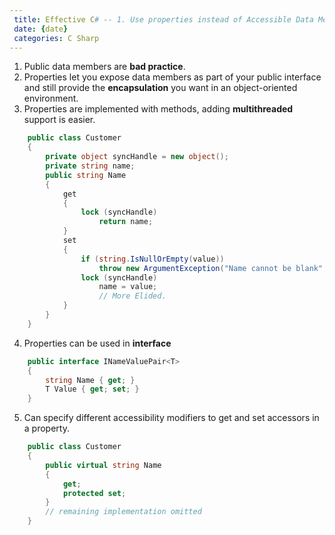 ```yaml
---
 title: Effective C# -- 1. Use properties instead of Accessible Data Member
 date: {date}
 categories: C Sharp
---
```


1. Public data members are __bad practice__.
2. Properties let you expose data members as part of your public interface and still provide the __encapsulation__ you want in an object-oriented environment.
3. Properties are implemented with methods, adding __multithreaded__ support is easier.
<!--more-->
```cs
    public class Customer
    {
        private object syncHandle = new object();
        private string name;
        public string Name
        {
            get
            {
                lock (syncHandle)
                    return name;
            }
            set
            {
                if (string.IsNullOrEmpty(value))
                    throw new ArgumentException("Name cannot be blank", "Name");
                lock (syncHandle)
                    name = value;
                    // More Elided.
            }
        }
    }
```

4. Properties can be used in __interface__
```cs
    public interface INameValuePair<T>
    {
        string Name { get; }
        T Value { get; set; }
    }
```

5. Can specify different accessibility modifiers to get and set accessors in a property.
```cs
    public class Customer
    {
        public virtual string Name
        {
            get;
            protected set;
        }
        // remaining implementation omitted
    }
```